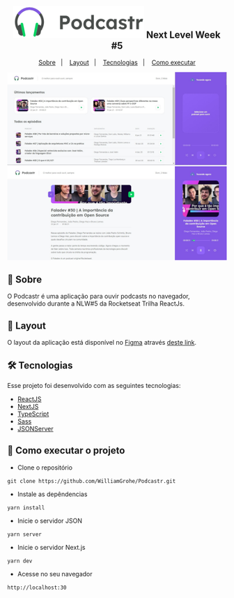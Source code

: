 ﻿<h2 align="center">
  <img alt="NextLevelWeek" title="#NextLevelWeek" src="https://raw.githubusercontent.com/WilliamGrohe/Podcastr/057820e3acbc26b99ceb54e2b5e2dff1603f735e/public/logo.svg" width="300px">
  Next Level Week #5
</h2>

<p align="center">
  <a href="#-sobre">Sobre</a>&nbsp;&nbsp;&nbsp;|&nbsp;&nbsp;&nbsp;
  <a href="#art-layout">Layout</a>&nbsp;&nbsp;&nbsp;|&nbsp;&nbsp;&nbsp;
  <a href="#-tecnologias">Tecnologias</a>&nbsp;&nbsp;&nbsp;|&nbsp;&nbsp;&nbsp;
  <a href="#-como-executar-o-projeto">Como executar</a>
</p>

![Home](https://github.com/WilliamGrohe/Podcastr/blob/master/public/home.jpg?raw=trueg)
![Episódio](https://github.com/WilliamGrohe/Podcastr/blob/master/public/episode.jpg?raw=true)

## 📖  Sobre

O Podcastr é uma aplicação para ouvir podcasts no navegador, desenvolvido durante a NLW#5 da Rocketseat Trilha ReactJs.

## :art:  Layout

O layout da aplicação está disponível no [Figma](https://www.figma.com/) através [deste link](https://www.figma.com/file/UwFEntsHpHYJlHNQAQr4gA/Podcastr?node-id=160%3A2761).


## 🛠 Tecnologias

Esse projeto foi desenvolvido com as seguintes tecnologias:

-   [ReactJS](https://www.reactjs.org/)
-   [NextJS](https://nextjs.org/)
-   [TypeScript](https://www.typescriptlang.org/)
-   [Sass](https://sass-lang.com/)
-   [JSONServer](https://github.com/typicode/json-server)

## 🚀  Como executar o projeto

-   Clone o repositório

```
git clone https://github.com/WilliamGrohe/Podcastr.git
```

-   Instale as depêndencias
```
yarn install
```

-   Inicie o servidor JSON

```
yarn server 
```

-   Inicie o servidor Next.js
```
yarn dev
```

-   Acesse no seu navegador

```
http://localhost:30
```
